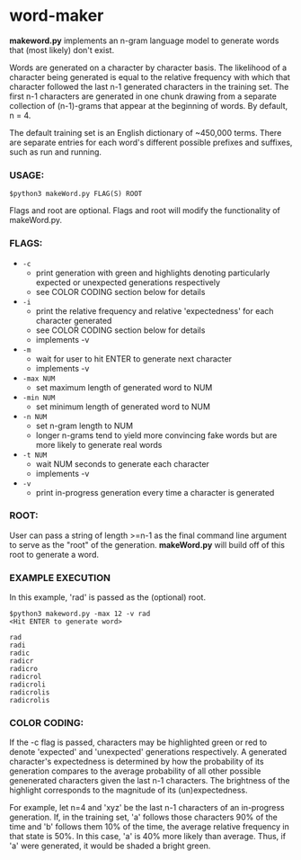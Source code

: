 # word-maker

**makeword.py** implements an n-gram language model to generate words that (most likely) don't exist.

Words are generated on a character by character basis. The likelihood of a character being generated is equal to the relative frequency with which that character followed the last n-1 generated characters in the training set. The first n-1 characters are generated in one chunk drawing from a separate collection of (n-1)-grams that appear at the beginning of words. By default, n = 4.

The default training set is an English dictionary of ~450,000 terms. There are separate entries for each word's different possible prefixes and suffixes, such as run and running.


### USAGE:
  
`$python3 makeWord.py FLAG(S) ROOT`

Flags and root are optional. Flags and root will modify the functionality of makeWord.py.


### FLAGS:

- `-c`
	- print generation with green and highlights denoting particularly expected or unexpected generations respectively
	- see COLOR CODING section below for details
- `-i`
	- print the relative frequency and relative 'expectedness' for each character generated
	- see COLOR CODING section below for details
	- implements -v
- `-m`
	- wait for user to hit ENTER to generate next character
	- implements -v
- `-max NUM`	
	- set maximum length of generated word to NUM
- `-min NUM`	
	- set minimum length of generated word to NUM
- `-n NUM`
	- set n-gram length to NUM
	- longer n-grams tend to yield more convincing fake words but are more likely to generate real words
- `-t NUM`
	- wait NUM seconds to generate each character
	- implements -v
- `-v`
	- print in-progress generation every time a character is generated


### ROOT:

User can pass a string of length >=n-1 as the final command line argument to serve as the "root" of the generation. **makeWord.py** will build off of this root to generate a word.


### EXAMPLE EXECUTION

In this example, 'rad' is passed as the (optional) root.

	$python3 makeword.py -max 12 -v rad
	<Hit ENTER to generate word>

 	rad
	radi
	radic
 	radicr
 	radicro
 	radicrol
 	radicroli
 	radicrolis
 	radicrolis


### COLOR CODING:
If the -c flag is passed, characters may be highlighted green or red to denote 'expected' and 'unexpected' generations respectively. A generated character's expectedness is determined by how the probability of its generation compares to the average probability of all other possible genenerated characters given the last n-1 characters. The brightness of the highlight corresponds to the magnitude of its (un)expectedness.


For example, let n=4 and 'xyz' be the last n-1 characters of an in-progress generation. If, in the training set, 'a' follows those characters 90% of the time and 'b' follows them 10% of the time, the average relative frequency in that state is 50%. In this case, 'a' is 40% more likely than average. Thus, if 'a' were generated, it would be shaded a bright green.




